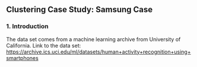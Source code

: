 ## Clustering Case Study: Samsung Case

### 1. Introduction
The data set comes from a machine learning archive from University of California. Link to the data set: https://archive.ics.uci.edu/ml/datasets/human+activity+recognition+using+smartphones
